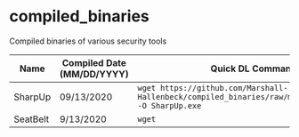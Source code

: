 # compiled_binaries
Compiled binaries of various security tools

Name | Compiled Date (MM/DD/YYYY) | Quick DL Command | GitHub
--- | --- | --- | ---
SharpUp | 09/13/2020 | `wget https://github.com/Marshall-Hallenbeck/compiled_binaries/raw/master/SharpUp.exe -O SharpUp.exe` | https://github.com/GhostPack/SharpUp
SeatBelt | 9/13/2020 | `wget ` | 
